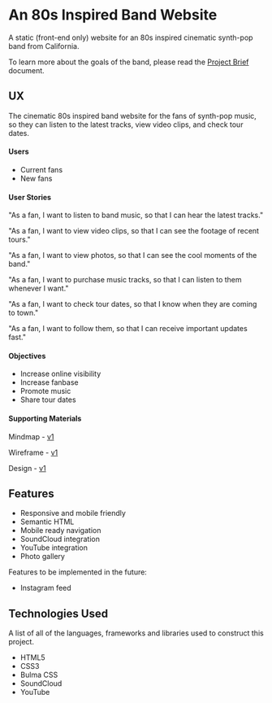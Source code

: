 # An 80s Inspired Band Website

A static (front-end only) website for an 80s inspired cinematic synth-pop band from California.

To learn more about the goals of the band, please read the [Project Brief](ux/Project_Brief.md) document.

## UX

The cinematic 80s inspired band website for the fans of synth-pop music, so they can listen to the latest tracks, view video clips, and check tour dates.

#### Users

- Current fans
- New fans

#### User Stories

"As a fan, I want to listen to band music, so that I can hear the latest tracks."

"As a fan, I want to view video clips, so that I can see the footage of recent tours."

"As a fan, I want to view photos, so that I can see the cool moments of the band."

"As a fan, I want to purchase music tracks, so that I can listen to them whenever I want."

"As a fan, I want to check tour dates, so that I know when they are coming to town."

"As a fan, I want to follow them, so that I can receive important updates fast."

#### Objectives

- Increase online visibility
- Increase fanbase
- Promote music
- Share tour dates

#### Supporting Materials

Mindmap - [ v1](ux/Mindmap_v1.png)

Wireframe - [v1](ux/#)

Design - [v1](ux/#)

## Features

- Responsive and mobile friendly
- Semantic HTML
- Mobile ready navigation
- SoundCloud integration
- YouTube integration
- Photo gallery

Features to be implemented in the future:

- Instagram feed

## Technologies Used

A list of all of the languages, frameworks and libraries used to construct this project.

- HTML5
- CSS3
- Bulma CSS
- SoundCloud
- YouTube

